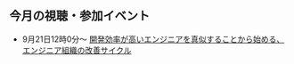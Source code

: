 ## 今月の視聴・参加イベント

- 9月21日12時0分〜 [開発効率が高いエンジニアを真似することから始める、エンジニア組織の改善サイクル](https://findy.connpass.com/event/259860/)